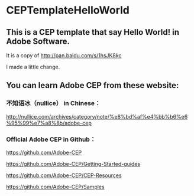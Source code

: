 # CEPTemplateHelloWorld

## This is a CEP template that say Hello World! in Adobe Software.

It is a copy of http://pan.baidu.com/s/1hsJK8kc

I made a little change.

## You can learn Adobe CEP from these website:

### 不知语冰（nullice） in Chinese：

http://nullice.com/archives/category/note/%e8%bd%af%e4%bb%b6%e6%95%99%e7%a8%8b/adobe-cep

### Official Adobe CEP in Github：

https://github.com/Adobe-CEP

https://github.com/Adobe-CEP/Getting-Started-guides

https://github.com/Adobe-CEP/CEP-Resources

https://github.com/Adobe-CEP/Samples

